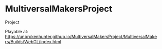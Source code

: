 # MultiversalMakersProject
 Project

Playable at: 
https://unbrokenhunter.github.io/MultiversalMakersProject/MultiversalMakers/Builds/WebGL/index.html
